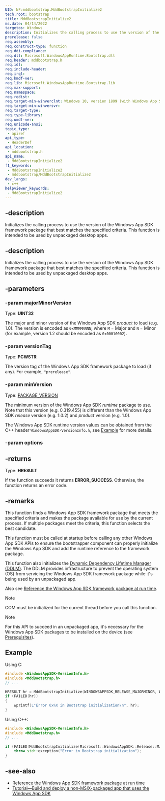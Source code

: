 ```yaml
---
UID: NF:mddbootstrap.MddBootstrapInitialize2
tech.root: bootstrap
title: MddBootstrapInitialize2
ms.date: 04/14/2022
targetos: Windows
description: Initializes the calling process to use the version of the Windows App SDK framework package that best matches the specified criteria. This function is intended to be used by unpackaged desktop apps.
prerelease: false
req.assembly: 
req.construct-type: function
req.ddi-compliance: 
req.dll: Microsoft.WindowsAppRuntime.Bootstrap.dll
req.header: mddbootstrap.h
req.idl: 
req.include-header: 
req.irql: 
req.kmdf-ver: 
req.lib: Microsoft.WindowsAppRuntime.Bootstrap.lib
req.max-support: 
req.namespace: 
req.redist: 
req.target-min-winverclnt: Windows 10, version 1809 (with Windows App SDK 1.0 Preview 1 or later)
req.target-min-winversvr: 
req.target-type: 
req.type-library: 
req.umdf-ver: 
req.unicode-ansi: 
topic_type:
 - apiref
api_type:
 - HeaderDef
api_location:
 - mddbootstrap.h
api_name:
 - MddBootstrapInitialize2
f1_keywords:
 - MddBootstrapInitialize2
 - mddbootstrap/MddBootstrapInitialize2
dev_langs:
 - c++
helpviewer_keywords:
 - MddBootstrapInitialize2
---
```


## -description

Initializes the calling process to use the version of the Windows App SDK framework package that best matches the specified criteria. This function is intended to be used by unpackaged desktop apps.

## -description

Initializes the calling process to use the version of the Windows App SDK framework package that best matches the specified criteria. This function is intended to be used by unpackaged desktop apps.

## -parameters

### -param majorMinorVersion

Type: **UINT32**

The major and minor version of the Windows App SDK _product_ to load (e.g. 1.0).
The version is encoded as `0xMMMMNNNN`, where `M` = Major and `N` = Minor (for example, version 1.2 should be encoded as `0x00010002`).

### -param versionTag

Type: **PCWSTR**

The version tag of the Windows App SDK framework package to load (if any). For example, `"prerelease"`.

### -param minVersion

Type: [PACKAGE_VERSION](/windows/win32/api/appmodel/ns-appmodel-package_version)

The minimum version of the Windows App SDK _runtime_ package to use.
Note that this version (e.g. 0.319.455) is different than the Windows App SDK _release_ version (e.g. 1.0.2) and _product_ version (e.g. 1.0).

The Windows App SDK runtime version values can be obtained from the C++ header `WindowsAppSDK-VersionInfo.h`, see [Example](#example) for more details.

### -param options

## -returns

Type: **HRESULT**

If the function succeeds it returns **ERROR_SUCCESS**. Otherwise, the function returns an error code.

## -remarks

This function finds a Windows App SDK framework package that meets the specified criteria and makes the package available for use by the current process. If multiple packages meet the criteria, this function selects the best candidate.

This function must be called at startup before calling any other Windows App SDK APIs to ensure the bootstrapper component can properly initialize the Windows App SDK and add the runtime reference to the framework package.

This function also initializes the [Dynamic Dependency Lifetime Manager (DDLM)](/windows/apps/windows-app-sdk/deployment-architecture#dynamic-dependency-lifetime-manager-ddlm). The DDLM provides infrastructure to prevent the operating system (OS) from servicing the Windows App SDK framework package while it's being used by an unpackaged app.

Also see [Reference the Windows App SDK framework package at run time](/windows/apps/windows-app-sdk/reference-framework-package-run-time).

> [!NOTE]
> COM must be initialized for the current thread before you call this function.

> [!NOTE]
> For this API to succeed in an unpackaged app, it's necessary for the Windows App SDK packages to be installed on the device (see [Prerequisites](/windows/apps/windows-app-sdk/tutorial-unpackaged-deployment#prerequisites)).

## Example

Using C:
```c
#include <WindowsAppSDK-VersionInfo.h>
#include <MddBootstrap.h>
// ...

HRESULT hr = MddBootstrapInitialize(WINDOWSAPPSDK_RELEASE_MAJORMINOR, WINDOWSAPPSDK_RELEASE_VERSION_TAG_W, WINDOWSAPPSDK_RUNTIME_VERSION_UINT64);
if (FAILED(hr))
{
    wprintf(L"Error 0x%X in Bootstrap initialization\n", hr);
}
```

Using C++:
```cpp
#include <WindowsAppSDK-VersionInfo.h>
#include <MddBootstrap.h>
// ...

if (FAILED(MddBootstrapInitialize(Microsoft::WindowsAppSDK::Release::MajorMinor, Microsoft::WindowsAppSDK::Release::VersionTag, Microsoft::WindowsAppSDK::Runtime::UInt64))) {
    throw std::exception("Error in Bootstrap initialization");
}
```

## -see-also

* [Reference the Windows App SDK framework package at run time](/windows/apps/windows-app-sdk/reference-framework-package-run-time)
* [Tutorial—Build and deploy a non-MSIX-packaged app that uses the Windows App SDK](/windows/apps/windows-app-sdk/tutorial-unpackaged-deployment)
